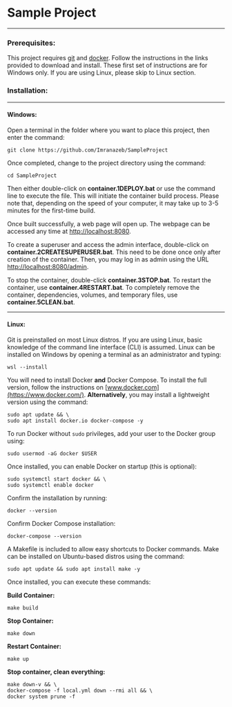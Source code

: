 # Sample Project

---

### Prerequisites:

This project requires [git](https://git-scm.com/downloads) and [docker](https://www.docker.com/). Follow the instructions in the links provided to download and install. These first set of instructions are for Windows only. If you are using Linux, please skip to Linux section.

### Installation:

---

#### Windows:

Open a terminal in the folder where you want to place this project, then enter the command:

    git clone https://github.com/Imranazeb/SampleProject

Once completed, change to the project directory using the command:

    cd SampleProject

Then either double-click on **container.1DEPLOY.bat** or use the command line to execute the file. This will initiate the container build process. Please note that, depending on the speed of your computer, it may take up to 3-5 minutes for the first-time build.

Once built successfully, a web page will open up. The webpage can be accessed any time at [http://localhost:8080](http://localhost:8080).

To create a superuser and access the admin interface, double-click on **container.2CREATESUPERUSER.bat**. This need to be done once only after creation of the container. Then, you may log in as admin using the URL [http://localhost:8080/admin](http://localhost:8080/admin).

To stop the container, double-click **container.3STOP.bat**. To restart the container, use **container.4RESTART.bat**. To completely remove the container, dependencies, volumes, and temporary files, use **container.5CLEAN.bat**.

---

#### Linux:

Git is preinstalled on most Linux distros. If you are using Linux, basic knowledge of the command line interface (CLI) is assumed. Linux can be installed on Windows by opening a terminal as an administrator and typing:

    wsl --install

You will need to install Docker **and** Docker Compose. To install the full version, follow the instructions on [www.docker.com](https://www.docker.com/). **Alternatively**, you may install a lightweight version using the command:

    sudo apt update && \
    sudo apt install docker.io docker-compose -y

To run Docker without `sudo` privileges, add your user to the Docker group using:

    sudo usermod -aG docker $USER

Once installed, you can enable Docker on startup (this is optional):

    sudo systemctl start docker && \
    sudo systemctl enable docker

Confirm the installation by running:

    docker --version

Confirm Docker Compose installation:

    docker-compose --version

A Makefile is included to allow easy shortcuts to Docker commands. Make can be installed on Ubuntu-based distros using the command:

    sudo apt update && sudo apt install make -y

Once installed, you can execute these commands:

**Build Container:**

    make build

**Stop Container:**

    make down

**Restart Container:**

    make up

**Stop container, clean everything:**

    make down-v && \
    docker-compose -f local.yml down --rmi all && \
    docker system prune -f
